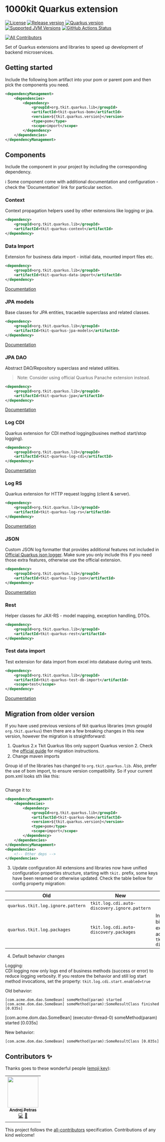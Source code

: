 
# 1000kit Quarkus extension

[![License](https://img.shields.io/github/license/quarkusio/quarkus?style=for-the-badge&logo=apache)](https://www.apache.org/licenses/LICENSE-2.0)
[![Release version](https://img.shields.io/maven-central/v/org.tkit.quarkus.lib/tkit-quarkus-bom?logo=apache-maven&style=for-the-badge&label=Release)](https://search.maven.org/artifact/org.tkit.quarkus.lib/tkit-quarkus-bom)
[![Quarkus version](https://img.shields.io/maven-central/v/io.quarkus/quarkus-bom?logo=apache-maven&style=for-the-badge&label=Quarkus)](https://search.maven.org/artifact/io.quarkus/quarkus-bom)
[![Supported JVM Versions](https://img.shields.io/badge/JVM-17-brightgreen.svg?style=for-the-badge&logo=Java)](https://openjdk.org/projects/jdk/17/)
[![GitHub Actions Status](<https://img.shields.io/github/workflow/status/1000kit/tkit-quarkus/build?logo=GitHub&style=for-the-badge>)](https://github.com/1000kit/tkit-quarkus/actions/workflows/build.yml)
<!-- ALL-CONTRIBUTORS-BADGE:START - Do not remove or modify this section -->
[![All Contributors](https://img.shields.io/badge/all_contributors-1-orange.svg?style=for-the-badge)](#contributors-)
<!-- ALL-CONTRIBUTORS-BADGE:END -->
Set of Quarkus extensions and libraries to speed up development of backend microservices.  

## Getting started


Include the following bom artifact into your pom or parent pom and then pick the components you need. 

```xml
<dependencyManagement>
    <dependencies>
        <dependency>
            <groupId>org.tkit.quarkus.lib</groupId>
            <artifactId>tkit-quarkus-bom</artifactId>
            <version>${tkit.quarkus.version}</version>
            <type>pom</type>
            <scope>import</scope>
        </dependency>
    </dependencies>
</dependencyManagement>
```

## Components

Include the component in your project by including the corresponding dependency. 

:information_source: Some component come with additional documentation and configuration - check the 'Documentation' link for particular section.

### Context

Context propagation helpers used by other extensions like logging or jpa.

```xml
<dependency>
    <groupId>org.tkit.quarkus.lib</groupId>
    <artifactId>tkit-quarkus-context</artifactId>
</dependency>
``` 

### Data Import

Extension for business data import - initial data, mounted import files etc.


```xml
<dependency>
    <groupId>org.tkit.quarkus.lib</groupId>
    <artifactId>tkit-quarkus-data-import</artifactId>
</dependency>
``` 

[Documentation](extensions/data-import/README.md) 

### JPA models

Base classes for JPA entities, tracaeble superclass and related classes. 

```xml
<dependency>
    <groupId>org.tkit.quarkus.lib</groupId>
    <artifactId>tkit-quarkus-jpa-models</artifactId>
</dependency>
```

[Documentation](extensions/jpa-models/README.md) 

### JPA DAO

Abstract DAO/Repository superclass and related utilities. 

> Note: Consider using official Quarkus Panache extension instead. 

```xml
<dependency>
    <groupId>org.tkit.quarkus.lib</groupId>
    <artifactId>tkit-quarkus-jpa</artifactId>
</dependency>
```

[Documentation](extensions/jpa/README.md) 

### Log CDI

Quarkus extension for CDI method logging(busines method start/stop logging). 

```xml
<dependency>
    <groupId>org.tkit.quarkus.lib</groupId>
    <artifactId>tkit-quarkus-log-cdi</artifactId>
</dependency>
```

[Documentation](extensions/log/cdi/README.md) 

### Log RS

Quarkus extension for HTTP request logging (client & server).

```xml
<dependency>
    <groupId>org.tkit.quarkus.lib</groupId>
    <artifactId>tkit-quarkus-log-rs</artifactId>
</dependency>
```

[Documentation](extensions/log/rs/README.md) 

### JSON

Custom JSON log formatter that provides additional features not included in [Official Quarkus json logger](https://quarkus.io/guides/logging#json-logging). Make sure you only include this if you need those extra features, otherwise use the official extension.

```xml
<dependency>
    <groupId>org.tkit.quarkus.lib</groupId>
    <artifactId>tkit-quarkus-log-json</artifactId>
</dependency>
```

[Documentation](extensions/log/json/README.md) 

### Rest

Helper classes for JAX-RS - model mapping, exception handling, DTOs. 

```xml
<dependency>
    <groupId>org.tkit.quarkus.lib</groupId>
    <artifactId>tkit-quarkus-rest</artifactId>
</dependency>
```

### Test data import

Test extension for data import from excel into database during unit tests.

```xml
<dependency>
    <groupId>org.tkit.quarkus.lib</groupId>
    <artifactId>tkit-quarkus-test-db-import</artifactId>
    <scope>test</scope>
</dependency>
```

[Documentation](extensions/test-db-import/README.md) 

## Migration from older version

If you have used previous versions of tkit quarkus libraries (mvn groupId `org.tkit.quarkus`) then there are a few breaking changes in this new version, however the migration is straightforward:

1. Quarkus 2.x 
Tkit Quarkus libs only support Quarkus version 2. Check the [official guide](https://github.com/quarkusio/quarkus/wiki/Migration-Guide-2.0) for migration instructions. 
2. Change maven imports

Group id of the libraries has changed to `org.tkit.quarkus.lib`. Also, prefer the use of bom import, to ensure version compatibility. So if your current pom.xml looks sth like this:

```xml

```

Change it to:

```xml
<dependencyManagement>
    <dependencies>
        <dependency>
            <groupId>org.tkit.quarkus.lib</groupId>
            <artifactId>tkit-quarkus-bom</artifactId>
            <version>${tkit.quarkus.version}</version>
            <type>pom</type>
            <scope>import</scope>
        </dependency>
    </dependencies>
</dependencyManagement>
<dependencies>
    <!-- Other deps -->
</dependencies>
```

3. Update configuration
All extensions and libraries now have unified configuration properties structure, starting with `tkit.` prefix, some keys have been renamed or otherwise updated. Check the table bellow for config property migration:

| Old | New  | Note|
| ---  | ---     | --- |
| `quarkus.tkit.log.ignore.pattern`| `tkit.log.cdi.auto-discovery.ignore.pattern`||
| `quarkus.tkit.log.packages` | `tkit.log.cdi.auto-discovery.packages`| In order to enable auto binding of logging extension, you must add property `tkit.log.cdi.auto-discovery.enabled=true` |

4. Default behavior changes

Logging:  
CDI logging now only logs end of business methods (success or error) to reduce logging verbosity. If you restore the behavior and still log start method invocations, set the property: `tkit.log.cdi.start.enabled=true`

Old behavior: 
```
[com.acme.dom.dao.SomeBean] someMethod(param) started
[com.acme.dom.dao.SomeBean] someMethod(param):SomeResultClass finished [0.035s]
```
[com.acme.dom.dao.SomeBean] (executor-thread-0) someMethod(param) started [0.035s]

New behavior:
```
[com.acme.dom.dao.SomeBean] someMethod(param):SomeResultClass [0.035s]
```

## Contributors ✨

Thanks goes to these wonderful people ([emoji key](https://allcontributors.org/docs/en/emoji-key)):

<!-- ALL-CONTRIBUTORS-LIST:START - Do not remove or modify this section -->
<!-- prettier-ignore-start -->
<!-- markdownlint-disable -->
<table>
  <tr>
    <td align="center"><a href="https://www.lorislab.org"><img src="https://avatars2.githubusercontent.com/u/828045?v=4?s=100" width="100px;" alt=""/><br /><sub><b>Andrej Petras</b></sub></a><br /><a href="https://github.com/quarkiverse/quarkiverse-unleash/commits?author=andrejpetras" title="Code">💻</a> <a href="#maintenance-andrejpetras" title="Maintenance">🚧</a></td>
  </tr>  
</table>

<!-- markdownlint-restore -->
<!-- prettier-ignore-end -->

<!-- ALL-CONTRIBUTORS-LIST:END -->

This project follows the [all-contributors](https://github.com/all-contributors/all-contributors) specification.
Contributions of any kind welcome!

